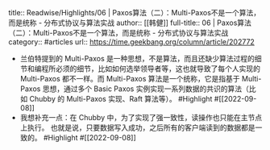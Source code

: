 title:: Readwise/Highlights/06 | Paxos算法（二）：Multi-Paxos不是一个算法，而是统称 - 分布式协议与算法实战
author:: [[韩健]]
full-title:: 06 | Paxos算法（二）：Multi-Paxos不是一个算法，而是统称 - 分布式协议与算法实战
category:: #articles
url:: https://time.geekbang.org/column/article/202772

- 兰伯特提到的 Multi-Paxos 是一种思想，不是算法，而且还缺少算法过程的细节和编程所必须的细节，比如如何选举领导者等，这也就导致了每个人实现的 Multi-Paxos 都不一样。而 Multi-Paxos 算法是一个统称，它是指基于 Multi-Paxos 思想，通过多个 Basic Paxos 实例实现一系列数据的共识的算法（比如 Chubby 的 Multi-Paxos 实现、Raft 算法等）。 #Highlight #[[2022-09-08]]
- 我想补充一点：在 Chubby 中，为了实现了强一致性，读操作也只能在主节点上执行。 也就是说，只要数据写入成功，之后所有的客户端读到的数据都是一致的。 #Highlight #[[2022-09-08]]